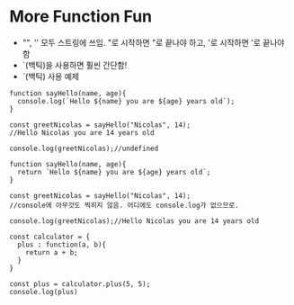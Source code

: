 # More Function Fun

- "", '' 모두 스트링에 쓰임. "로 시작하면 "로 끝나야 하고, '로 시작하면 '로 끝나야 함
- `(백틱)을 사용하면 훨씬 간단함!
- `(백틱) 사용 예제

```
function sayHello(name, age){
  console.log(`Hello ${name} you are ${age} years old`);
}

const greetNicolas = sayHello("Nicolas", 14);
//Hello Nicolas you are 14 years old

console.log(greetNicolas);//undefined
```

```
function sayHello(name, age){
  return `Hello ${name} you are ${age} years old`;
}

const greetNicolas = sayHello("Nicolas", 14);
//console에 아무것도 찍히지 않음. 어디에도 console.log가 없으므로.

console.log(greetNicolas);//Hello Nicolas you are 14 years old
```

```
const calculator = {
  plus : function(a, b){
    return a + b;
  }
}

const plus = calculator.plus(5, 5);
console.log(plus)
```
